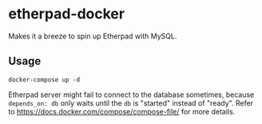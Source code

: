 # etherpad-docker
Makes it a breeze to spin up Etherpad with MySQL.

## Usage
```
docker-compose up -d
```
Etherpad server might fail to connect to the database sometimes, because `depends_on: db` only waits until the `db` is "started" instead of "ready". Refer to https://docs.docker.com/compose/compose-file/ for more details.
